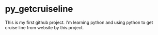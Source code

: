 # py_getcruiseline
This is my first github project.
I'm learning python and using python to get cruise line from website by this project.
